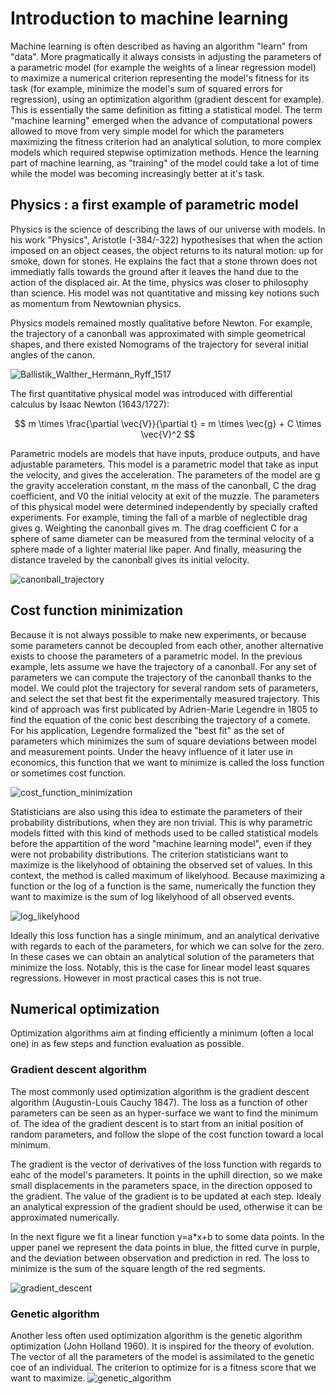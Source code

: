 # Introduction to machine learning

Machine learning is often described as having an algorithm "learn" from "data".
More pragmatically it always consists in adjusting the parameters of a parametric model (for example the weights of a linear regression model) to maximize a numerical criterion representing the model's fitness for its task (for example, minimize the model's sum of squared errors for regression), using an optimization algorithm (gradient descent for example).
This is essentially the same definition as fitting a statistical model. The term "machine learning" emerged when the advance of computational powers allowed to move from very simple model for which the parameters maximizing the fitness criterion had an analytical solution, to more complex models which required stepwise optimization methods. Hence the learning part of machine learning, as "training" of the model could take a lot of time while the model was becoming increasingly better at it's task.

## Physics : a first example of parametric model

Physics is the science of describing the laws of our universe with models. In his work "Physics", Aristotle (-384/-322) hypothesises that when the action imposed on an object ceases, the object returns to its natural motion: up for smoke, down for stones. He explains the fact that a stone thrown does not immediatly falls towards the ground after it leaves the hand due to the action of the displaced air. At the time, physics was closer to philosophy than science. His model was not quantitative and missing key notions such as momentum from Newtownian physics.

Physics models remained mostly qualitative before Newton. For example, the trajectory of a canonball was approximated with simple geometrical shapes, and there existed Nomograms of the trajectory for several initial angles of the canon.

![Ballistik_Walther_Hermann_Ryff_1517](images/Ballistik_Walther_Hermann_Ryff_1517.png)

The first quantitative physical model was introduced with differential calculus by Isaac Newton (1643/1727):

$$
m \times \frac{\partial \vec{V}}{\partial t} = m \times \vec{g} + C \times \vec{V}^2
$$

Parametric models are models that have inputs, produce outputs, and have adjustable parameters. This model is a parametric model that take as input the velocity, and gives the acceleration.
The parameters of the model are g the gravity acceleration constant, m the mass of the canonball, C the drag coefficient, and V0 the initial velocity at exit of the muzzle. The parameters of this physical model were determined independently by specially crafted experiments. For example, timing the fall of a marble of neglectible drag gives g. Weighting the canonball gives m. The drag coefficient C for a sphere of same diameter can be measured from the terminal velocity of a sphere made of a lighter material like paper. And finally, measuring the distance traveled by the canonball gives its initial velocity.


![canonball_trajectory](images/trajectory/trajectory.gif)


## Cost function minimization


Because it is not always possible to make new experiments, or because some parameters cannot be decoupled from each other, another alternative exists to choose the parameters of a parametric model.
In the previous example, lets assume we have the trajectory of a canonball.
For any set of parameters we can compute the trajectory of the canonball thanks to the model. We could plot the trajectory for several random sets of parameters, and select the set that best fit the experimentally measured trajectory.
This kind of approach was first publicated by Adrien-Marie Legendre in 1805 to find the equation of the conic best describing the trajectory of a comete. For his application, Legendre formalized the "best fit" as the set of parameters which minimizes the sum of square deviations between model and measurement points.
Under the heavy influence of it later use in economics, this function that we want to minimize is called the loss function or sometimes cost function.


![cost_function_minimization](images/cost_function_minimization.png)


Statisticians are also using this idea to estimate the parameters of their probability distributions, when they are non trivial. This is why parametric models fitted with this kind of methods used to be called statistical models before the appartition of the word "machine learning model", even if they were not probability distributions. The criterion statisticians want to maximize is the likelyhood of obtaining the observed set of values. In this context, the method is called maximum of likelyhood. Because maximizing a function or the log of a function is the same, numerically the function they want to maximize is the sum of log likelyhood of all observed events.


![log_likelyhood](images/log_likelyhood/log_likelyhood.png)


Ideally this loss function has a single minimum, and an analytical derivative with regards to each of the parameters, for which we can solve for the zero. In these cases we can obtain an analytical solution of the parameters that minimize the loss. Notably, this is the case for linear model least squares regressions. However in most practical cases this is not true.

## Numerical optimization

Optimization algorithms aim at finding efficiently a minimum (often a local one) in as few steps and function evaluation as possible.

### Gradient descent algorithm

The most commonly used optimization algorithm is the gradient descent algorithm (Augustin-Louis Cauchy 1847). The loss as a function of other parameters can be seen as an hyper-surface we want to find the minimum of. The idea of the gradient descent is to start from an initial position of random parameters, and follow the slope of the cost function toward a local minimum.

The gradient is the vector of derivatives of the loss function with regards to eahc of the model's parameters. It points in the uphill direction, so we make small displacements in the parameters space, in the direction opposed to the gradient. The value of the gradient is to be updated at each step. Idealy an analytical expression of the gradient should be used, otherwise it can be approximated numerically.

In the next figure we fit a linear function y=a*x+b to some data points. In the upper panel we represent the data points in blue, the fitted curve in purple, and the deviation between observation and prediction in red. The loss to minimize is the sum of the square length of the red segments.

![gradient_descent](images/gif_gradient_descent/gradient_descent.gif)

### Genetic algorithm

Another less often used optimization algorithm is the genetic algorithm optimization (John Holland 1960). It is inspired for the theory of evolution. The vector of all the parameters of the model is assimilated to the genetic coe of an individual. The criterion to optimize for is
a fitness score that we want to maximize.
![genetic_algorithm](images/gif_genetic/genetic_algorithm.gif)